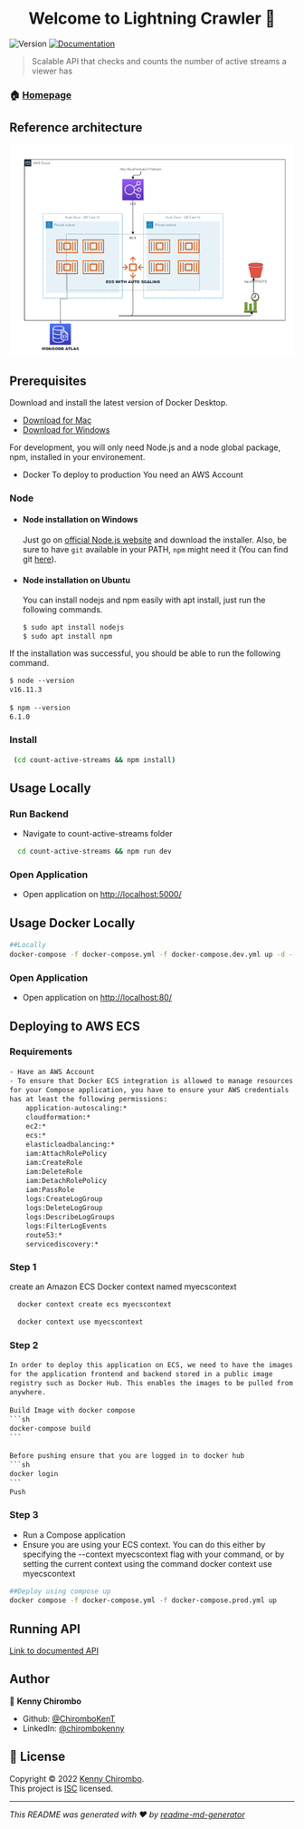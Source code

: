 <h1 align="center">Welcome to Lightning Crawler 👋</h1>
<p>
  <img alt="Version" src="https://img.shields.io/badge/version-1.0.0-blue.svg?cacheSeconds=2592000" />
  <a href="https://github.com/ChiromboKenT/count-active-streams#readme" target="_blank">
    <img alt="Documentation" src="https://img.shields.io/badge/documentation-yes-brightgreen.svg" />
  </a>
  
</p>

> Scalable API that checks and counts the number of active streams a viewer has

### 🏠 [Homepage](https://github.com/ChiromboKenT/count-active-streams#readme)

## Reference architecture

![Screenshot](screenshot.png)

## Prerequisites

Download and install the latest version of Docker Desktop.

- [Download for Mac](https://docs.docker.com/desktop/mac/install/)
- [Download for Windows](https://docs.docker.com/desktop/windows/install/)

For development, you will only need Node.js and a node global package, npm, installed in your environement.

- Docker
  To deploy to production You need an AWS Account

### Node

- #### Node installation on Windows

  Just go on [official Node.js website](https://nodejs.org/) and download the installer.
  Also, be sure to have `git` available in your PATH, `npm` might need it (You can find git [here](https://git-scm.com/)).

- #### Node installation on Ubuntu

  You can install nodejs and npm easily with apt install, just run the following commands.

      $ sudo apt install nodejs
      $ sudo apt install npm

If the installation was successful, you should be able to run the following command.

    $ node --version
    v16.11.3

    $ npm --version
    6.1.0

### Install

```sh
 (cd count-active-streams && npm install)

```

## Usage Locally

### Run Backend

- Navigate to count-active-streams folder

```sh
  cd count-active-streams && npm run dev
```

### Open Application

- Open application on <a href="http://127.0.0.1:5000/" target="_blank">http://localhost:5000/</a>

## Usage Docker Locally

```sh
##Locally
docker-compose -f docker-compose.yml -f docker-compose.dev.yml up -d --build

```

### Open Application

- Open application on <a href="http://127.0.0.1:80/" target="_blank">http://localhost:80/</a>

## Deploying to AWS ECS

### Requirements

    - Have an AWS Account
    - To ensure that Docker ECS integration is allowed to manage resources for your Compose application, you have to ensure your AWS credentials has at least the following permissions:
        application-autoscaling:*
        cloudformation:*
        ec2:*
        ecs:*
        elasticloadbalancing:*
        iam:AttachRolePolicy
        iam:CreateRole
        iam:DeleteRole
        iam:DetachRolePolicy
        iam:PassRole
        logs:CreateLogGroup
        logs:DeleteLogGroup
        logs:DescribeLogGroups
        logs:FilterLogEvents
        route53:*
        servicediscovery:*

### Step 1

create an Amazon ECS Docker context named myecscontext

```sh
  docker context create ecs myecscontext
```

```sh
  docker context use myecscontext
```

### Step 2

    In order to deploy this application on ECS, we need to have the images for the application frontend and backend stored in a public image registry such as Docker Hub. This enables the images to be pulled from anywhere.

    Build Image with docker compose
    ```sh
    docker-compose build
    ```

    Before pushing ensure that you are logged in to docker hub
    ```sh
    docker login
    ```
    Push

### Step 3

- Run a Compose application
- Ensure you are using your ECS context. You can do this either by specifying the --context myecscontext flag with your command, or by setting the current context using the command docker context use myecscontext

```sh
##Deploy using compose up
docker compose -f docker-compose.yml -f docker-compose.prod.yml up

```

## Running API

[Link to documented API](https://documenter.getpostman.com/view/18723086/Uz5NkZ2u)

## Author

👤 **Kenny Chirombo**

- Github: [@ChiromboKenT](https://github.com/ChiromboKenT)
- LinkedIn: [@chirombokenny](https://linkedin.com/in/chirombokenny)

## 📝 License

Copyright © 2022 [Kenny Chirombo](https://github.com/ChiromboKenT).<br />
This project is [ISC](https://github.com/ChiromboKenT/count-active-streams/blob/master/LICENSE) licensed.

---

_This README was generated with ❤️ by [readme-md-generator](https://github.com/kefranabg/readme-md-generator)_
